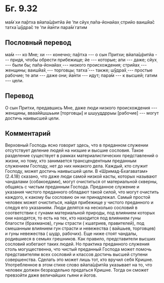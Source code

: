 # Бг. 9.32
ма̄м̇ хи па̄ртха вйапа̄ш́ритйа
йе ’пи сйух̣ па̄па-йонайах̣
стрийо ваиш́йа̄с татха̄ ш́ӯдра̄с
те ’пи йа̄нти пара̄м̇ гатим
## Пословный перевод

ма̄м --- ко Мне; хи --- конечно; па̄ртха --- о сын Притхи; вйапа̄ш́ритйа ---
придя, чтобы обрести прибежище; йе --- которые; апи --- даже; сйух̣ ---
были бы; па̄па-йонайах̣ --- низкого происхождения; стрийах̣ --- женщины;
ваиш́йа̄х̣ --- торговцы; татха̄ --- также; ш́ӯдра̄х̣ --- простые рабочие; те
апи --- даже они; йа̄нти --- идут; пара̄м --- к высшей; гатим --- цели.

## Перевод

О сын Притхи, предавшись Мне, даже люди низкого происхождения ---
женщины, ввааййшшььии \[торговцы\] и шшууддррыы \[рабочие\] --- могут
достичь наивысшей цели.

## Комментарий

Верховный Господь ясно говорит здесь, что в преданном служении
отсутствует деление людей на низшие и высшие сословия. Такое разделение
существует в рамках материалистических представлений о жизни, но тому,
кто занимается трансцендентным преданным служением Господу, нет до них
никакого дела. Каждый, кто служит Господу, может достичь наивысшей цели.
В «Шримад-Бхагаватам» (2.4.18) сказано, что даже люди самой низкой
касты, которых называют чандалами (собакоедами), могут очиститься от
материальной скверны, общаясь с чистым преданным Господа. Преданное
служение и указания чистого преданного обладают такой силой, что могут
очистить каждого, к какому бы сословию он ни принадлежал. Самый простой
человек может очиститься, найдя прибежище у чистого преданного и следуя
его указаниям. Люди делятся на несколько сословий в соответствии с
гунами материальной природы, под влиянием которых они находятся, то есть
на тех, кто находится под влиянием гуны благости (брахманов), гуны
страсти ( кшатриев, правителей), под смешанным влиянием гун страсти и
невежества ( вайшьев, торговцев) и гуны невежества ( шудр, рабочих). Еще
ниже стоят чандалы, родившиеся в семьях грешников. Как правило,
представители высших сословий избегают таких людей. Но практика
преданного служения столь могущественна, что чистый преданный Господа
может помочь представителям всех сословий и классов достичь высшей
ступени совершенства. Сделать это может лишь тот, кто вручил себя
Кришне. Употребленное в этом стихе слово вйапа̄ш́ритйа указывает на то,
что человек должен безраздельно предаться Кришне. Тогда он сможет
превзойти даже величайших гьяни и йогов.
